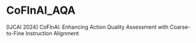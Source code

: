 # CoFInAl_AQA
 [IJCAI 2024] CoFInAl: Enhancing Action Quality Assessment with Coarse-to-Fine Instruction Alignment
